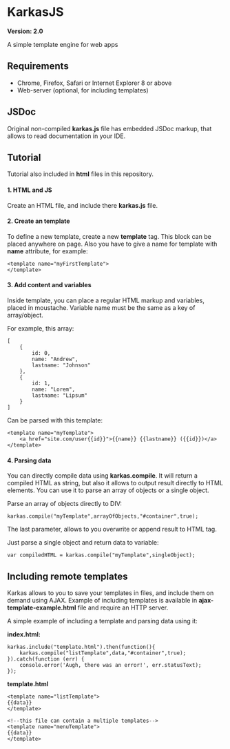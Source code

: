 # KarkasJS

**Version: 2.0**

A simple template engine for web apps


## Requirements
* Chrome, Firefox, Safari or Internet Explorer 8 or above
* Web-server (optional, for including templates)

## JSDoc
Original non-compiled **karkas.js** file has embedded JSDoc markup, that allows to read documentation in your IDE.

## Tutorial

Tutorial also included in **html** files in this repository.


#### 1. HTML and JS

Create an HTML file, and include there **karkas.js** file.


#### 2. Create an template

To define a new template, create a new **template** tag. This block can be placed anywhere on page.
Also you have to give a name for template with **name** attribute, for example:

```
<template name="myFirstTemplate">
</template>
```

#### 3. Add content and variables

Inside template, you can place a regular HTML markup and variables, placed in moustache. Variable name must be the same as a key of array/object.

For example, this array:
```
[
	{
		id: 0,
		name: "Andrew",
		lastname: "Johnson"
	},
	{
		id: 1,
		name: "Lorem",
		lastname: "Lipsum"
	}
] 

```

Can be parsed with this template:

```
<template name="myTemplate">
	<a href="site.com/user{{id}}">{{name}} {{lastname}} ({{id}})</a>
</template>
```

#### 4. Parsing data

You can directly compile data using **karkas.compile**.
It will return a compiled HTML as string, but also it allows to output result directly to HTML elements.
You can use it to parse an array of objects or a single object.

Parse an array of objects directly to DIV:

```
karkas.compile("myTemplate",arrayOfObjects,"#container",true);
```
The last parameter, allows to you overwrite or append result to HTML tag.


Just parse a single object and return data to variable:

```
var compiledHTML = karkas.compile("myTemplate",singleObject);
```

## Including remote templates
Karkas allows to you to save your templates in files, and include them on demand using AJAX.
Example of including templates is available in **ajax-template-example.html** file and require an HTTP server.

A simple example of including a template and parsing data using it:

**index.html:**
```
karkas.include("template.html").then(function(){
    karkas.compile("listTemplate",data,"#container",true);
}).catch(function (err) {
    console.error('Augh, there was an error!', err.statusText);
});
```
**template.html**
```
<template name="listTemplate">
{{data}}
</template>

<!--this file can contain a multiple templates-->
<template name="menuTemplate">
{{data}}
</template>

```
